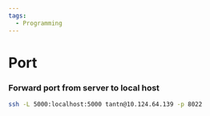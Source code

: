 ```yaml
---
tags:
  - Programming
---
```

# Port

### Forward port from server to local host

```bash
ssh -L 5000:localhost:5000 tantn@10.124.64.139 -p 8022
```